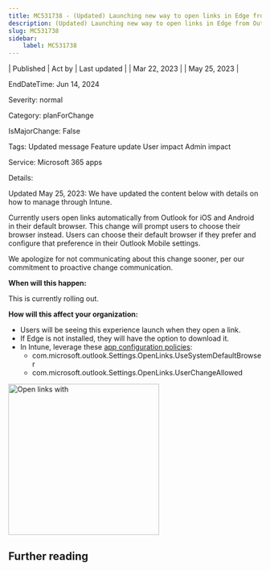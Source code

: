 ```yaml
---
title: MC531738 - (Updated) Launching new way to open links in Edge from Outlook for iOS and Android
description: (Updated) Launching new way to open links in Edge from Outlook for iOS and Android
slug: MC531738
sidebar:
    label: MC531738
---
```


| Published | Act by | Last updated |
| Mar 22, 2023 |  | May 25, 2023 |

EndDateTime: Jun 14, 2024

Severity: normal

Category: planForChange

IsMajorChange: False

Tags: Updated message Feature update User impact Admin impact

Service: Microsoft 365 apps

Details: 

<p style="">Updated May 25, 2023: We have updated the content below with details on how to manage through Intune.</p><p style="">Currently users open links automatically from Outlook for iOS and Android in their default browser. This change will prompt users to choose their browser instead. Users can choose their default browser if they prefer and configure that preference in their Outlook Mobile settings.</p><p style="">We apologize for not communicating about this change sooner, per our commitment to proactive change communication.&nbsp;</p><p style=""><b>When will this happen:</b></p><p>This is currently rolling out.</p><p><b>How will this affect your organization:</b></p><ul><li>Users will be seeing this experience launch when they open a link.</li><li>If Edge is not installed, they will have the option to download it.</li><li>In Intune, leverage these <a href="https://learn.microsoft.com/mem/intune/apps/app-configuration-policies-overview" target="_blank">app configuration policies</a>:<ul><li>com.microsoft.outlook.Settings.OpenLinks.UseSystemDefaultBrowser</li><li>com.microsoft.outlook.Settings.OpenLinks.UserChangeAllowed</li></ul></li></ul><p><img src="https://img-prod-cms-rt-microsoft-com.akamaized.net/cms/api/am/imageFileData/RW10sa8?ver=9627&quot;" width="300" height="" alt="Open links with"></p>

## Further reading
